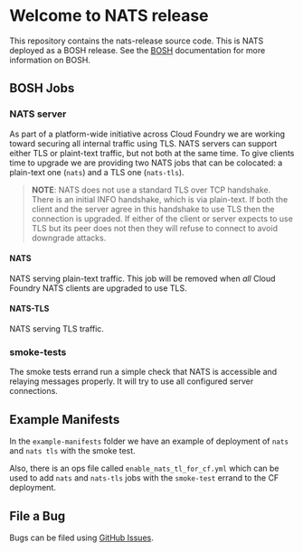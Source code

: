 # Welcome to NATS release


This repository contains the nats-release source code. This is NATS deployed as
a BOSH release. See the [BOSH](http://bosh.io/) documentation for more
information on BOSH.

## BOSH Jobs

### NATS server

As part of a platform-wide initiative across Cloud Foundry we are working toward
securing all internal traffic using TLS. NATS servers can support either TLS or
plaint-text traffic, but not both at the same time.
To give clients time to upgrade we are providing two NATS jobs that can be
colocated: a plain-text one (`nats`) and a TLS one (`nats-tls`).

> **NOTE**: NATS does not use a standard TLS over TCP handshake. There is an
> initial INFO handshake, which is via plain-text.  If both the client and the
> server agree in this handshake to use TLS then the connection is upgraded. If
> either of the client or server expects to use TLS but its peer does not then
> they will refuse to connect to avoid downgrade attacks.

#### NATS

NATS serving plain-text traffic. This job will be removed when *all* Cloud
Foundry NATS clients are upgraded to use TLS.

#### NATS-TLS

NATS serving TLS traffic.

### smoke-tests

The smoke tests errand run a simple check that NATS is accessible and relaying
messages properly. It will try to use all configured server connections.

## Example Manifests

In the `example-manifests` folder we have an example of deployment of `nats` and
`nats tls` with the smoke test.

Also, there is an ops file called `enable_nats_tl_for_cf.yml` which can be used
to add `nats` and `nats-tls` jobs with the `smoke-test` errand to the CF
deployment.

## File a Bug

Bugs can be filed using
[GitHub Issues](http://github.com/cloudfoundry/nats-release/issues/new).
